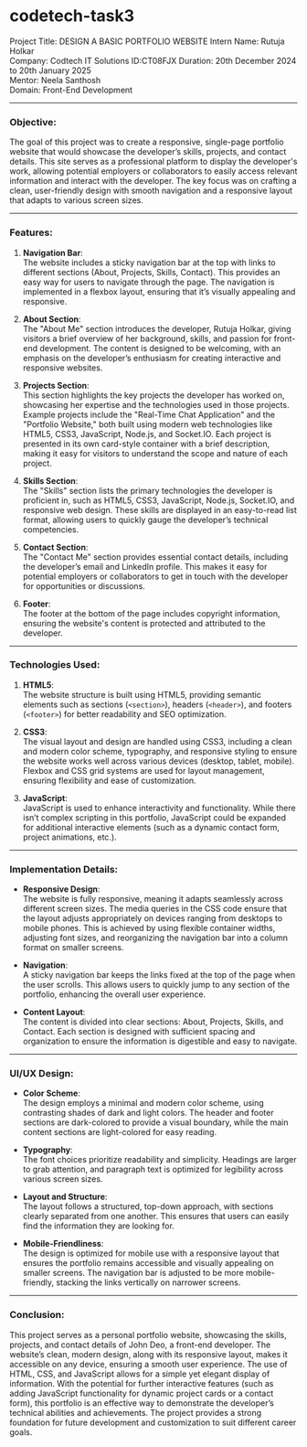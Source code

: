 # codetech-task3
Project Title: DESIGN A BASIC PORTFOLIO
 WEBSITE 
Intern Name: Rutuja Holkar  
Company: Codtech IT Solutions 
ID:CT08FJX
Duration: 20th December 2024 to 20th January 2025  
Mentor: Neela Santhosh  
Domain: Front-End Development


---

### Objective:
The goal of this project was to create a responsive, single-page portfolio website that would showcase the developer’s skills, projects, and contact details. This site serves as a professional platform to display the developer's work, allowing potential employers or collaborators to easily access relevant information and interact with the developer. The key focus was on crafting a clean, user-friendly design with smooth navigation and a responsive layout that adapts to various screen sizes.

---

### Features:

1. **Navigation Bar**:  
The website includes a sticky navigation bar at the top with links to different sections (About, Projects, Skills, Contact). This provides an easy way for users to navigate through the page. The navigation is implemented in a flexbox layout, ensuring that it’s visually appealing and responsive.

2. **About Section**:  
The "About Me" section introduces the developer, Rutuja Holkar, giving visitors a brief overview of her background, skills, and passion for front-end development. The content is designed to be welcoming, with an emphasis on the developer’s enthusiasm for creating interactive and responsive websites.

3. **Projects Section**:  
This section highlights the key projects the developer has worked on, showcasing her expertise and the technologies used in those projects. Example projects include the "Real-Time Chat Application" and the "Portfolio Website," both built using modern web technologies like HTML5, CSS3, JavaScript, Node.js, and Socket.IO. Each project is presented in its own card-style container with a brief description, making it easy for visitors to understand the scope and nature of each project.

4. **Skills Section**:  
The "Skills" section lists the primary technologies the developer is proficient in, such as HTML5, CSS3, JavaScript, Node.js, Socket.IO, and responsive web design. These skills are displayed in an easy-to-read list format, allowing users to quickly gauge the developer’s technical competencies.

5. **Contact Section**:  
The "Contact Me" section provides essential contact details, including the developer’s email and LinkedIn profile. This makes it easy for potential employers or collaborators to get in touch with the developer for opportunities or discussions.

6. **Footer**:  
The footer at the bottom of the page includes copyright information, ensuring the website's content is protected and attributed to the developer.

---

### Technologies Used:

1. **HTML5**:  
The website structure is built using HTML5, providing semantic elements such as sections (`<section>`), headers (`<header>`), and footers (`<footer>`) for better readability and SEO optimization.

2. **CSS3**:  
The visual layout and design are handled using CSS3, including a clean and modern color scheme, typography, and responsive styling to ensure the website works well across various devices (desktop, tablet, mobile). Flexbox and CSS grid systems are used for layout management, ensuring flexibility and ease of customization.

3. **JavaScript**:  
JavaScript is used to enhance interactivity and functionality. While there isn’t complex scripting in this portfolio, JavaScript could be expanded for additional interactive elements (such as a dynamic contact form, project animations, etc.).

---

### Implementation Details:

- **Responsive Design**:  
The website is fully responsive, meaning it adapts seamlessly across different screen sizes. The media queries in the CSS code ensure that the layout adjusts appropriately on devices ranging from desktops to mobile phones. This is achieved by using flexible container widths, adjusting font sizes, and reorganizing the navigation bar into a column format on smaller screens.

- **Navigation**:  
A sticky navigation bar keeps the links fixed at the top of the page when the user scrolls. This allows users to quickly jump to any section of the portfolio, enhancing the overall user experience.

- **Content Layout**:  
The content is divided into clear sections: About, Projects, Skills, and Contact. Each section is designed with sufficient spacing and organization to ensure the information is digestible and easy to navigate.

---

### UI/UX Design:

- **Color Scheme**:  
The design employs a minimal and modern color scheme, using contrasting shades of dark and light colors. The header and footer sections are dark-colored to provide a visual boundary, while the main content sections are light-colored for easy reading.

- **Typography**:  
The font choices prioritize readability and simplicity. Headings are larger to grab attention, and paragraph text is optimized for legibility across various screen sizes.

- **Layout and Structure**:  
The layout follows a structured, top-down approach, with sections clearly separated from one another. This ensures that users can easily find the information they are looking for.

- **Mobile-Friendliness**:  
The design is optimized for mobile use with a responsive layout that ensures the portfolio remains accessible and visually appealing on smaller screens. The navigation bar is adjusted to be more mobile-friendly, stacking the links vertically on narrower screens.

---

### Conclusion:

This project serves as a personal portfolio website, showcasing the skills, projects, and contact details of John Deo, a front-end developer. The website’s clean, modern design, along with its responsive layout, makes it accessible on any device, ensuring a smooth user experience. The use of HTML, CSS, and JavaScript allows for a simple yet elegant display of information. With the potential for further interactive features (such as adding JavaScript functionality for dynamic project cards or a contact form), this portfolio is an effective way to demonstrate the developer’s technical abilities and achievements. The project provides a strong foundation for future development and customization to suit different career goals.
